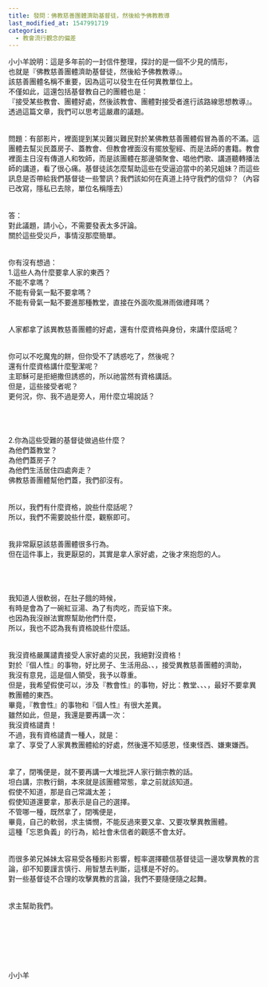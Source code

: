 ```yaml
---
title: 發問：佛教慈善團體濟助基督徒，然後給予佛教教導
last_modified_at: 1547991719
categories:
  - 教會流行觀念的偏差
---
```


小小羊說明：這是多年前的一封信件整理，探討的是一個不少見的情形，<br>也就是『佛教慈善團體濟助基督徒，然後給予佛教教導』。<br>該慈善團體名稱不重要，因為這可以發生在任何異教單位上。<br>不僅如此，這還包括基督教自己的團體也是：<br>『接受某些教會、團體好處，然後該教會、團體對接受者進行該路線思想教導』。<br>透過這篇文章，我們可以思考這嚴肅的議題。<br><!--more--><br><br>問題：有部影片，裡面提到某災難災難民對於某佛教慈善團體假冒為善的不滿。這團體去幫災民蓋房子、蓋教會、但教會裡面沒有擺放聖經、而是法師的書籍。教會裡面主日沒有傳道人和牧師，而是該團體在那邊領聚會、唱他們歌、講道聽轉播法師的講道，看了很心痛。基督徒該怎麼幫助這些在受逼迫當中的弟兄姐妹？而這些訊息是否帶給我們基督徒一些警訊？我們該如何在真道上持守我們的信仰？（內容已改寫，隱私已去除，單位名稱隱去）<br><br><br>答：<br>對此議題，請小心，不需要發表太多評論。<br>關於這些受災戶，事情沒那麼簡單。<br> <br><br>你有沒有想過：<br>1.這些人為什麼要拿人家的東西？<br>不能不拿嗎？<br>不能有骨氣一點不要拿嗎？<br>不能有骨氣一點不要進那種教堂，直接在外面吹風淋雨做禮拜嗎？<br> <br><br>人家都拿了該異教慈善團體的好處，還有什麼資格與身份，來講什麼話呢？<br> <br><br>你可以不吃魔鬼的餅，但你受不了誘惑吃了，然後呢？<br>還有什麼資格講什麼聖潔呢？<br>主耶穌可是拒絕撒但誘惑的，所以祂當然有資格講話。<br>但是，這些接受者呢？<br>更何況，你、我不過是旁人，用什麼立場說話？<br> <br><br><br><br>2.你為這些受難的基督徒做過些什麼？<br>為他們蓋教堂？<br>為他們蓋房子？<br>為他們生活居住四處奔走？<br>佛教慈善團體幫他們蓋，我們卻沒有。<br> <br><br>所以，我們有什麼資格，說些什麼話呢？<br>所以，我們不需要說些什麼，觀察即可。<br> <br><br>我非常厭惡該慈善團體很多行為。<br>但在這件事上，我更厭惡的，其實是拿人家好處，之後才來抱怨的人。<br> <br><br><br><br>我知道人很軟弱，在肚子餓的時候，<br>有時是會為了一碗紅豆湯、為了有肉吃，而妥協下來。<br>也因為我沒辦法實際幫助他們什麼，<br>所以，我也不認為我有資格說些什麼話。<br><br><br>我沒資格嚴厲譴責接受人家好處的災民，我絕對沒資格！<br>對於『個人性』的事物，好比房子、生活用品、、，接受異教慈善團體的濟助，<br>我沒有意見，這是個人領受，我予以尊重。<br>但是，我希望假使可以，涉及『教會性』的事物，好比：教堂、、、，最好不要拿異教團體的東西。<br>畢竟，『教會性』的事物和『個人性』有很大差異。<br>雖然如此，但是，我還是要再講一次：<br>我沒資格譴責！<br>不過，我有資格譴責一種人，就是：<br>拿了、享受了人家異教團體給的好處，然後還不知感恩，怪東怪西、嫌東嫌西。<br><br><br>拿了，閉嘴便是，就不要再講一大堆批評人家行銷宗教的話。<br>坦白講，宗教行銷，本來就是該團體常態，拿之前就該知道。<br>假使不知道，那是自己常識太差；<br>假使知道還要拿，那表示是自己的選擇。<br>不管哪一種，既然拿了，閉嘴便是，<br>畢竟，自己的軟弱，求主憐憫，不能反過來要又拿、又要攻擊異教團體。<br>這種「忘恩負義」的行為，給社會未信者的觀感不會太好。<br><br><br>而很多弟兄姊妹太容易受各種影片影響，輕率選擇聽信基督徒這一邊攻擊異教的言論，卻不知要謹言慎行、用智慧去判斷，這樣是不好的。<br>對一些基督徒不合理的攻擊異教的言論，我們不要隨便隨之起舞。<br><br><br>求主幫助我們。<br><br><br><br><br><br><br><br>小小羊<br><br><br><br><br><br>

